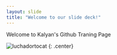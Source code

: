 ```yaml
---
layout: slide
title: "Welcome to our slide deck!"
---
```


Welcome to Kalyan's Github Traning Page

![luchadortocat](https://octodex.github.com/images/luchadortocat.png)
{: .center}

